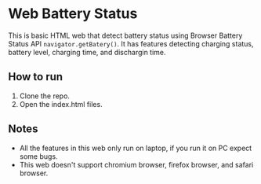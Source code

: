 # Web Battery Status
This is basic HTML web that detect battery status using Browser Battery Status API `navigator.getBatery()`. It has features detecting charging status, battery level, charging time, and dischargin time.

## How to run
1. Clone the repo.
2. Open the index.html files.

## Notes
- All the features in this web only run on laptop, if you run it on PC expect some bugs.
- This web doesn't support chromium browser, firefox browser, and safari browser.
